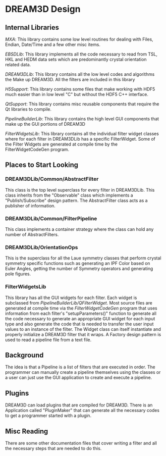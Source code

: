 # DREAM3D Design #

## Internal Libraries ##

*MXA*: This library contains some low level routines for dealing with Files, Endian, Date/Time and a few other misc items.

*EBSDLib*: This library implements all the code necessary to read from TSL, HKL and HEDM data sets which are predominantly crystal orientation related data.

*DREAM3DLib*: This library contains all the low level codes and algorithms the Make up DREAM3D. All the filters are included in this library

*H5Support*: This library contains some files that make working with HDF5 much easier than in low level "C" but without the HDF5 C++ interface.

*QtSupport*:  This library contains misc reusable components that require the Qt libraries to compile.

*PipelineBuilderLib*: This library contains the high level GUI components that make up the GUI portions of DREAM3D

*FilterWidgetsLib*: This library contains all the individual filter widget classes where for each filter in DREAM3DLib has a specific FilterWidget. Some of the Filter Widgets are generated at compile time by the FilterWidgetCodeGen program.

## Places to Start Looking ##

### DREAM3DLib/Common/AbstractFilter ###

This class is the top level superclass for every filter in DREAM3DLib. This class inherits from the "Observable" class which implements a "Publish/Subscribe" design pattern. The AbstractFilter class acts as a publisher of information.

### DREAM3DLib/Common/FilterPipeline ###

This class implements a container strategy where the class can hold any number of AbstractFilters. 

### DREAM3DLib/OrientationOps ###

This is the superclass for all the Laue symmetry classes that perform crystal symmetry specific functions such as generating an IPF Color based on Euler Angles, getting the number of Symmetry operators and generating pole figures.

### FilterWidgetsLib ###

This library has all the GUI widgets for each filter. Each widget is subclassed from *PipelineBuilderLib/QFilterWidget*. Most source files are generated at compile time via the *FilterWidgetCodeGen* program that uses information from each filter's "setupParameters()" function to generate all the code necessary to generate an appropriate GUI widget for each input type and also generate the code that is needed to transfer the user input values to an instance of the filter. The Widget class can itself instantiate and properly initialize a DREAM3D filter that it wraps. A Factory design pattern is used to read a pipeline file from a text file.

## Background ##

The idea is that a Pipeline is a list of filters that are executed in order. The programmer can manually create a pipeline themselves using the classes or a user can just use the GUI application to create and execute a pipeline.

## Plugins ##

DREAM3D can load plugins that are compiled for DREAM3D. There is an Application called "PluginMaker" that can generate all the necessary codes to get a programmer started with a plugin.

## Misc Reading ##


There are some other documentation files that cover writing a filter and all the necessary steps that are needed to do this.